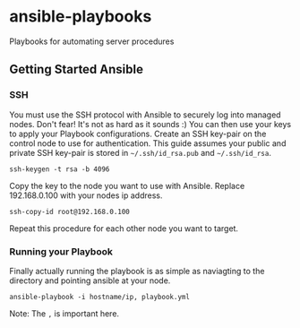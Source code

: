 # ansible-playbooks
Playbooks for automating server procedures


## Getting Started Ansible
### SSH

You must use the SSH protocol with Ansible to securely log into managed nodes. Don't fear! It's not as hard as it sounds :) You can then use your keys to apply your Playbook configurations. Create an SSH key-pair on the control node to use for authentication. This guide assumes your public and private SSH key-pair is stored in `~/.ssh/id_rsa.pub` and `~/.ssh/id_rsa`.

```ssh-keygen -t rsa -b 4096```

Copy the key to the node you want to use with Ansible. Replace 192.168.0.100 with your nodes ip address.

```ssh-copy-id root@192.168.0.100```

Repeat this procedure for each other node you want to target.

### Running your Playbook

Finally actually running the playbook is as simple as naviagting to the directory and pointing ansible at your node.

```ansible-playbook -i hostname/ip, playbook.yml```

Note: The `,` is important here.
